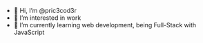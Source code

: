 - 👋 Hi, I’m @pric3cod3r
- 👀 I’m interested in work
- 🌱 I’m currently learning web development, being Full-Stack with JavaScript

<!---
pric3cod3r/pric3cod3r is a ✨ special ✨ repository because its `README.md` (this file) appears on your GitHub profile.
You can click the Preview link to take a look at your changes.
--->
